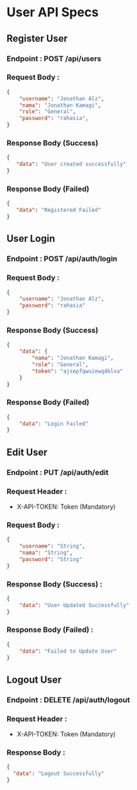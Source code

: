 # User API Specs

## Register User 
### Endpoint : POST /api/users

### Request Body :
```json
{
    "username": "Jonathan Alz",
    "nama": "Jonathan Kamagi",
    "role": "General",
    "password": "rahasia",
}
```

### Response Body (Success)
```json
{
   "data": "User created successfully"
}
```

### Response Body (Failed)
```json
{
   "data": "Registered Failed"
}
```

## User Login
### Endpoint : POST /api/auth/login

### Request Body :

```json
{
    "username": "Jonathan Alz",
    "password": "rahasia"
}
```

### Response Body (Success) 
```json
{
    "data": {
        "nama": "Jonathan Kamagi",
        "role": "General",
        "token": "ajsepfqwuiewqdklxa"
    }
}
```

### Response Body (Failed)
```json
{
    "data": "Login Failed"
}
```

## Edit User
### Endpoint : PUT /api/auth/edit

### Request Header :
- X-API-TOKEN: Token (Mandatory)

### Request Body :
```json
{
    "username": "String",
    "nama": "String",
    "password": "String"
}
```

### Response Body (Success) :
```json
{
    "data": "User Updated Successfully"
}
```

### Response Body (Failed) :
```json
{
    "data": "Failed to Update User"
}
```

## Logout User 
### Endpoint : DELETE /api/auth/logout

### Request Header : 
- X-API-TOKEN: Token (Mandatory)

### Response Body :
```json
{
  "data": "Logout Successfully"
}
```